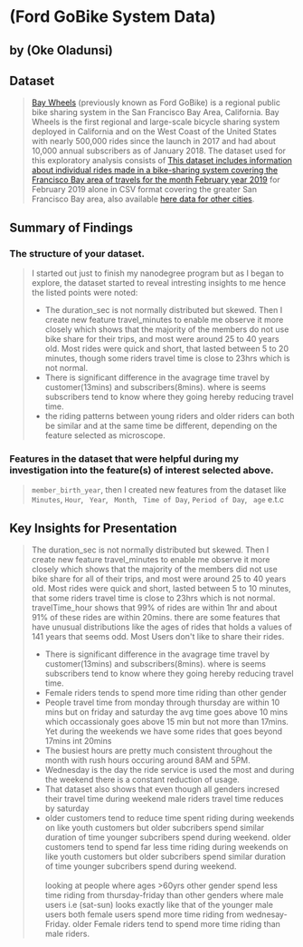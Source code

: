 # (Ford GoBike System Data)
## by (Oke Oladunsi)

## Dataset

> [Bay Wheels](https://en.wikipedia.org/wiki/Bay_Wheels) (previously known as Ford GoBike) is a regional public bike sharing system in the San Francisco Bay Area, California. Bay Wheels is the first regional and large-scale bicycle sharing system deployed in California and on the West Coast of the United States with nearly 500,000 rides since the launch in 2017 and had about 10,000 annual subscribers as of January 2018. The dataset used for this exploratory analysis consists of [This dataset includes information about individual rides made in a bike-sharing system covering the Francisco Bay area of travels for the month February year 2019](https://video.udacity-data.com/topher/2020/October/5f91cf38_201902-fordgobike-tripdata/201902-fordgobike-tripdata.csv) for February 2019 alone in CSV format covering the greater San Francisco Bay area, also available [here data for other cities](https://www.google.com/url?q=https://github.com/BetaNYC/Bike-Share-Data-Best-Practices/wiki/Bike-Share-Data-Systems&sa=D&source=editors&ust=1658866159905425&usg=AOvVaw1qw9vVQEFEiyG4jAwGQx1H).


## Summary of Findings

### The structure of your dataset.

> I started out just to finish my nanodegree program but as I began to explore, the dataset started to reveal intresting insights to me hence the listed points were noted:
> *  The duration_sec is not normally distributed but skewed. Then I create new feature travel_minutes to enable me observe it more closely which shows that the majority of the members do not use bike share for their trips, and most were around 25 to 40 years old. Most rides were quick and short, that lasted between 5 to 20 minutes, though some riders travel time is close to 23hrs which is not normal.
> *  There is significant difference in the avagrage time travel by customer(13mins) and subscribers(8mins). where is seems subscribers tend to know where they going hereby reducing travel time.
> * the riding patterns between young riders and older riders can both be similar and at the same time be different, depending on the feature selected as microscope.


### Features in the dataset that were helpful during my investigation into the feature(s) of interest selected above.

> `member_birth_year`, then I created new features from the dataset like `Minutes`, `Hour`, ` Year`,  ` Month`, ` Time of Day`, ` Period of Day `,  ` age` e.t.c 



## Key Insights for Presentation

> The duration_sec is not normally distributed but skewed. Then I create new feature travel_minutes to enable me observe it more closely which shows that the majority of the members did not use bike share for all of their trips, and most were around 25 to 40 years old. Most rides were quick and short, lasted between 5 to 10 minutes, that some riders travel time is close to 23hrs which is not normal.
> travelTime_hour shows that 99% of rides are within 1hr and about 91% of these rides are within 20mins. there are some features that have unusual distributions like the ages of rides that holds a values of 141 years that seems odd.
> Most Users don't like to share their rides.
> * There is significant difference in the avagrage time travel by customer(13mins) and subscribers(8mins). where is seems subscribers tend to know where they going hereby reducing travel time.
> * Female riders tends to spend more time riding than other gender
> * People travel time from monday through thursday are within 10 mins but on friday and saturday the avg time goes above 10 mins which occassionaly goes above 15 min but not more than 17mins. Yet during the weekends we have some rides that goes beyond 17mins int 20mins
> * The busiest hours are pretty much consistent throughout the month with rush hours occuring around 8AM and 5PM.
> * Wednesday is the day the ride service is used the most and during the weekend there is a constant reduction of usage.
> * That dataset also shows that even though all genders incresed their travel time during weekend male riders travel time reduces by saturday
> * older customers tend to reduce time spent riding during weekends on like youth customers but older subcribers spend similar duration of time younger 
subcribers spend during weekend.
> older customers tend to spend far less time riding during weekends on like youth customers but older subcribers spend similar duration of time younger 
subcribers spend during weekend.<br/><br/>
> looking at people where ages >60yrs other gender spend less time riding from thursday-friday than other genders where male users i.e (sat-sun) looks exactly like that of the younger male users both female users spend more time riding from wednesay- Friday.
> older Female riders tend to spend more time riding than male riders.


